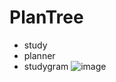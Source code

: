 # PlanTree
- study
- planner
- studygram
![image](https://github.com/user-attachments/assets/fdcd5809-b2bb-452a-9eeb-836eb1dbe0cc)
